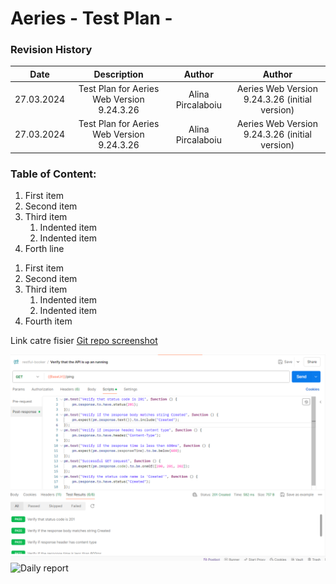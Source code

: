 #    Aeries - Test Plan -
### Revision History 
| Date | Description | Author  | Author |
|:---:| :---: | :---: | :---:|
| 27.03.2024 | Test Plan for Aeries Web Version 9.24.3.26    | Alina Pircalaboiu  | Aeries Web Version 9.24.3.26 (initial version) |
| 27.03.2024 | Test Plan for Aeries Web Version 9.24.3.26    | Alina Pircalaboiu  | Aeries Web Version 9.24.3.26 (initial version) |

### Table of Content:
1. First item
2. Second item
3. Third item
    1. Indented item
    2. Indented item
4. Forth line

<ol>
  <li>First item</li>
  <li>Second item</li>
  <li>Third item
    <ol>
      <li>Indented item</li>
      <li>Indented item</li>
    </ol>
  </li>
  <li>Fourth item</li>
</ol>


Link catre fisier [Git repo screenshot](https://github.com/Dianab05/Jira-Project/blob/main/request%201%20tests.png)

![Daily report](https://github.com/Dianab05/Jira-Project/blob/main/request%201%20tests.png)
![Daily report](link)
